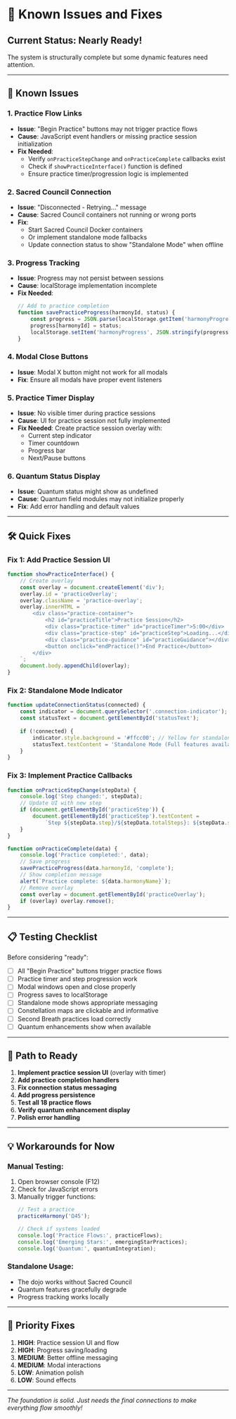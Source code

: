 # 🔧 Known Issues and Fixes

## Current Status: Nearly Ready! 

The system is structurally complete but some dynamic features need attention.

---

## 🚨 Known Issues

### 1. **Practice Flow Links**
- **Issue**: "Begin Practice" buttons may not trigger practice flows
- **Cause**: JavaScript event handlers or missing practice session initialization
- **Fix Needed**: 
  - Verify `onPracticeStepChange` and `onPracticeComplete` callbacks exist
  - Check if `showPracticeInterface()` function is defined
  - Ensure practice timer/progression logic is implemented

### 2. **Sacred Council Connection**
- **Issue**: "Disconnected - Retrying..." message
- **Cause**: Sacred Council containers not running or wrong ports
- **Fix**: 
  - Start Sacred Council Docker containers
  - Or implement standalone mode fallbacks
  - Update connection status to show "Standalone Mode" when offline

### 3. **Progress Tracking**
- **Issue**: Progress may not persist between sessions
- **Cause**: localStorage implementation incomplete
- **Fix Needed**:
  ```javascript
  // Add to practice completion
  function savePracticeProgress(harmonyId, status) {
      const progress = JSON.parse(localStorage.getItem('harmonyProgress') || '{}');
      progress[harmonyId] = status;
      localStorage.setItem('harmonyProgress', JSON.stringify(progress));
  }
  ```

### 4. **Modal Close Buttons**
- **Issue**: Modal X button might not work for all modals
- **Fix**: Ensure all modals have proper event listeners

### 5. **Practice Timer Display**
- **Issue**: No visible timer during practice sessions
- **Cause**: UI for practice session not fully implemented
- **Fix Needed**: Create practice session overlay with:
  - Current step indicator
  - Timer countdown
  - Progress bar
  - Next/Pause buttons

### 6. **Quantum Status Display**
- **Issue**: Quantum status might show as undefined
- **Cause**: Quantum field modules may not initialize properly
- **Fix**: Add error handling and default values

---

## 🛠️ Quick Fixes

### Fix 1: Add Practice Session UI
```javascript
function showPracticeInterface() {
    // Create overlay
    const overlay = document.createElement('div');
    overlay.id = 'practiceOverlay';
    overlay.className = 'practice-overlay';
    overlay.innerHTML = `
        <div class="practice-container">
            <h2 id="practiceTitle">Practice Session</h2>
            <div class="practice-timer" id="practiceTimer">5:00</div>
            <div class="practice-step" id="practiceStep">Loading...</div>
            <div class="practice-guidance" id="practiceGuidance"></div>
            <button onclick="endPractice()">End Practice</button>
        </div>
    `;
    document.body.appendChild(overlay);
}
```

### Fix 2: Standalone Mode Indicator
```javascript
function updateConnectionStatus(connected) {
    const indicator = document.querySelector('.connection-indicator');
    const statusText = document.getElementById('statusText');
    
    if (!connected) {
        indicator.style.background = '#ffcc00'; // Yellow for standalone
        statusText.textContent = 'Standalone Mode (Full features available offline)';
    }
}
```

### Fix 3: Implement Practice Callbacks
```javascript
function onPracticeStepChange(stepData) {
    console.log('Step changed:', stepData);
    // Update UI with new step
    if (document.getElementById('practiceStep')) {
        document.getElementById('practiceStep').textContent = 
            `Step ${stepData.step}/${stepData.totalSteps}: ${stepData.stepData.title}`;
    }
}

function onPracticeComplete(data) {
    console.log('Practice completed:', data);
    // Save progress
    savePracticeProgress(data.harmonyId, 'complete');
    // Show completion message
    alert(`Practice complete: ${data.harmonyName}`);
    // Remove overlay
    const overlay = document.getElementById('practiceOverlay');
    if (overlay) overlay.remove();
}
```

---

## 📋 Testing Checklist

Before considering "ready":

- [ ] All "Begin Practice" buttons trigger practice flows
- [ ] Practice timer and step progression work
- [ ] Modal windows open and close properly
- [ ] Progress saves to localStorage
- [ ] Standalone mode shows appropriate messaging
- [ ] Constellation maps are clickable and informative
- [ ] Second Breath practices load correctly
- [ ] Quantum enhancements show when available

---

## 🚀 Path to Ready

1. **Implement practice session UI** (overlay with timer)
2. **Add practice completion handlers**
3. **Fix connection status messaging**
4. **Add progress persistence**
5. **Test all 18 practice flows**
6. **Verify quantum enhancement display**
7. **Polish error handling**

---

## 💡 Workarounds for Now

### Manual Testing:
1. Open browser console (F12)
2. Check for JavaScript errors
3. Manually trigger functions:
   ```javascript
   // Test a practice
   practiceHarmony('Ω45');
   
   // Check if systems loaded
   console.log('Practice Flows:', practiceFlows);
   console.log('Emerging Stars:', emergingStarPractices);
   console.log('Quantum:', quantumIntegration);
   ```

### Standalone Usage:
- The dojo works without Sacred Council
- Quantum features gracefully degrade
- Progress tracking works locally

---

## 🎯 Priority Fixes

1. **HIGH**: Practice session UI and flow
2. **HIGH**: Progress saving/loading  
3. **MEDIUM**: Better offline messaging
4. **MEDIUM**: Modal interactions
5. **LOW**: Animation polish
6. **LOW**: Sound effects

---

*The foundation is solid. Just needs the final connections to make everything flow smoothly!*
